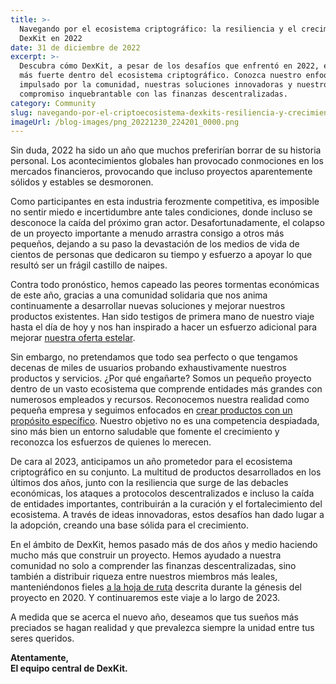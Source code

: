 ```yaml
---
title: >-
  Navegando por el ecosistema criptográfico: la resiliencia y el crecimiento de
  DexKit en 2022
date: 31 de diciembre de 2022
excerpt: >-
  Descubra cómo DexKit, a pesar de los desafíos que enfrentó en 2022, emergió
  más fuerte dentro del ecosistema criptográfico. Conozca nuestro enfoque
  impulsado por la comunidad, nuestras soluciones innovadoras y nuestro
  compromiso inquebrantable con las finanzas descentralizadas.
category: Community
slug: navegando-por-el-criptoecosistema-dexkits-resiliencia-y-crecimiento-en-2022
imageUrl: /blog-images/png_20221230_224201_0000.png
---
```

Sin duda, 2022 ha sido un año que muchos preferirían borrar de su historia personal. Los acontecimientos globales han provocado conmociones en los mercados financieros, provocando que incluso proyectos aparentemente sólidos y estables se desmoronen.

Como participantes en esta industria ferozmente competitiva, es imposible no sentir miedo e incertidumbre ante tales condiciones, donde incluso se desconoce la caída del próximo gran actor. Desafortunadamente, el colapso de un proyecto importante a menudo arrastra consigo a otros más pequeños, dejando a su paso la devastación de los medios de vida de cientos de personas que dedicaron su tiempo y esfuerzo a apoyar lo que resultó ser un frágil castillo de naipes.

Contra todo pronóstico, hemos capeado las peores tormentas económicas de este año, gracias a una comunidad solidaria que nos anima continuamente a desarrollar nuevas soluciones y mejorar nuestros productos existentes. Han sido testigos de primera mano de nuestro viaje hasta el día de hoy y nos han inspirado a hacer un esfuerzo adicional para mejorar [nuestra oferta estelar](https://whitelabel-nft.dexkit.com/).

Sin embargo, no pretendamos que todo sea perfecto o que tengamos decenas de miles de usuarios probando exhaustivamente nuestros productos y servicios. ¿Por qué engañarte? Somos un pequeño proyecto dentro de un vasto ecosistema que comprende entidades más grandes con numerosos empleados y recursos. Reconocemos nuestra realidad como pequeña empresa y seguimos enfocados en [crear productos con un propósito específico](https://docs.dexkit.com/welcome/the-startup/mission-vision-and-values). Nuestro objetivo no es una competencia despiadada, sino más bien un entorno saludable que fomente el crecimiento y reconozca los esfuerzos de quienes lo merecen.

De cara al 2023, anticipamos un año prometedor para el ecosistema criptográfico en su conjunto. La multitud de productos desarrollados en los últimos dos años, junto con la resiliencia que surge de las debacles económicas, los ataques a protocolos descentralizados e incluso la caída de entidades importantes, contribuirán a la curación y el fortalecimiento del ecosistema. A través de ideas innovadoras, estos desafíos han dado lugar a la adopción, creando una base sólida para el crecimiento.

En el ámbito de DexKit, hemos pasado más de dos años y medio haciendo mucho más que construir un proyecto. Hemos ayudado a nuestra comunidad no solo a comprender las finanzas descentralizadas, sino también a distribuir riqueza entre nuestros miembros más leales, manteniéndonos fieles [a la hoja de ruta](https://www.dexkit.com/roadmap/) descrita durante la génesis del proyecto en 2020. Y continuaremos este viaje a lo largo de 2023.

A medida que se acerca el nuevo año, deseamos que tus sueños más preciados se hagan realidad y que prevalezca siempre la unidad entre tus seres queridos.

**Atentamente,  
El equipo central de DexKit.**
